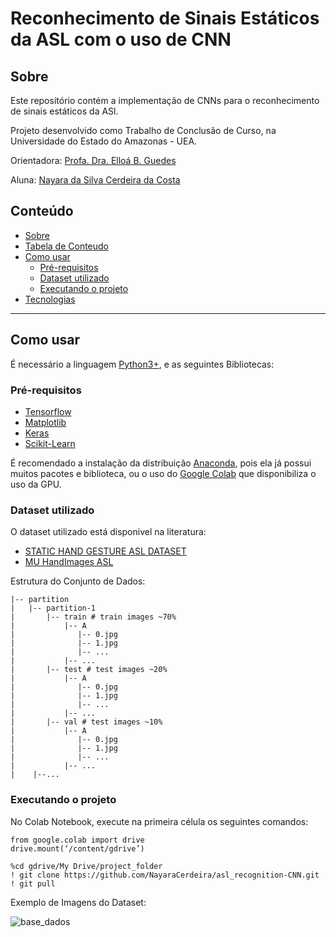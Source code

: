 # Reconhecimento de Sinais Estáticos da ASL com o uso de CNN

## Sobre
 Este repositório contém a implementação de CNNs para o reconhecimento de sinais estáticos da ASl.

Projeto desenvolvido como Trabalho de Conclusão de Curso, na Universidade do Estado do Amazonas - UEA.

Orientadora: [Profa. Dra. Elloá B. Guedes](https://github.com/elloa)

Aluna: [Nayara da Silva Cerdeira da Costa](https://github.com/nayaracerdeira)

## Conteúdo
<!--ts-->
   * [Sobre](#sobre)
   * [Tabela de Conteudo](#tabela-de-conteúdos)
   * [Como usar](#como-usar)
      * [Pré-requisitos](#pré-requisitos)
      * [Dataset utilizado](#dataset-utilizado)
      * [Executando o projeto](#executando-o-projeto)
   * [Tecnologias](#computer-tecnologias)

  
<!--te-->

---

## Como usar
É necessário a linguagem [Python3+](https://www.python.org/), e as seguintes Bibliotecas:

### Pré-requisitos

* [Tensorflow](https://www.tensorflow.org/)
* [Matplotlib](https://matplotlib.org/)
* [Keras](https://keras.io/)
* [Scikit-Learn](https://scikit-learn.org/stable/)

É recomendado a instalação da distribuição [Anaconda](https://www.anaconda.com/products/individual), pois ela já possui muitos pacotes e biblioteca, ou o uso do [Google Colab](https://colab.research.google.com/) que disponibiliza o uso da GPU.

### Dataset utilizado

O dataset utilizado está disponivel na literatura:
* [STATIC HAND GESTURE ASL DATASET](https://ieee-dataport.org/open-access/static-hand-gesture-asl-dataset)
* [MU HandImages ASL](https://www.massey.ac.nz/~albarcza/gesture_dataset2012.html)

Estrutura do Conjunto de Dados:
```
|-- partition
|   |-- partition-1
|       |-- train # train images ~70%
|           |-- A
|              |-- 0.jpg
|              |-- 1.jpg
|              |-- ...
|           |-- ...
|       |-- test # test images ~20%
|           |-- A
|              |-- 0.jpg
|              |-- 1.jpg
|              |-- ...
|           |-- ...
|       |-- val # test images ~10%
|           |-- A
|              |-- 0.jpg
|              |-- 1.jpg
|              |-- ...
|           |-- ...
|    |--...
```
### Executando o projeto

No Colab Notebook, execute na primeira célula os seguintes comandos:
```
from google.colab import drive
drive.mount(‘/content/gdrive’)
```
```
%cd gdrive/My Drive/project_folder
! git clone https://github.com/NayaraCerdeira/asl_recognition-CNN.git
! git pull

```

Exemplo de Imagens do Dataset:

![base_dados](https://drive.google.com/file/d/12V17Rlhc0e8dgUIn2Hs3xgxwjSJzSxiU/view?usp=sharing)





